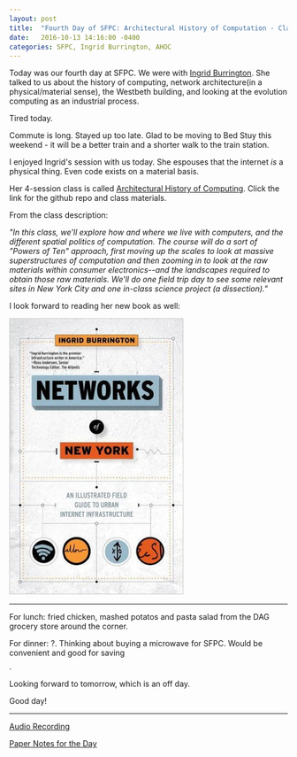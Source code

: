 ```yaml
---
layout: post
title:  "Fourth Day of SFPC: Architectural History of Computation - Class 0.5"
date:   2016-10-13 14:16:00 -0400
categories: SFPC, Ingrid Burrington, AHOC
---
```


Today was our fourth day at SFPC. We were with [Ingrid Burrington](http://lifewinning.net). She talked to us about the history of computing, network architecture(in a physical/material sense), the Westbeth building, and looking at the evolution computing as an industrial process.

Tired today.

Commute is long. Stayed up too late. Glad to be moving to Bed Stuy this weekend - it will be a better train and a shorter walk to the train station.

I enjoyed Ingrid's session with us today. She espouses that the internet *is* a physical thing. Even code exists on a material basis.

Her 4-session class is called [Architectural History of Computing](https://github.com/lifewinning/). Click the link for the github repo and class materials.

From the class description:

*"In this class, we'll explore how and where we live with computers, and the different spatial politics of computation. The course will do a sort of "Powers of Ten" approach, first moving up the scales to look at massive superstructures of computation and then zooming in to look at the raw materials within consumer electronics--and the landscapes required to obtain those raw materials. We'll do one field trip day to see some relevant sites in New York City and one in-class science project (a dissection)."*

I look forward to reading her new book as well:

[![Networks of New York: An Illustrated Field Guide to Urban Internet Infrastructure](/images/networksOfNYC.jpg)](https://www.amazon.com/Networks-New-York-Illustrated-Infrastructure/dp/1612195423/ref=sr_1_1?ie=UTF8&qid=1476388342&sr=8-1&keywords=ingrid+burrington)

---

For lunch: fried chicken, mashed potatos and pasta salad from the DAG grocery store around the corner.

For dinner: ?. Thinking about buying a microwave for SFPC. Would be convenient and good for saving $$$$.

Looking forward to tomorrow, which is an off day.

Good day!

------
[Audio Recording](https://www.dropbox.com/s/mvrijsfb9v1akbm/10132016_IngridBurrington.m4a?dl=0)

[Paper Notes for the Day](https://www.dropbox.com/sh/zg7qdev08uzvf3p/AADl9mVT51U29saSxgI9V7tCa?dl=0)
